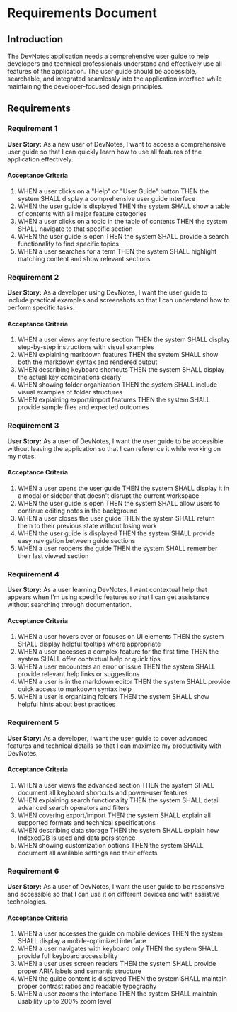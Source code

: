 # Requirements Document

## Introduction

The DevNotes application needs a comprehensive user guide to help developers and technical professionals understand and effectively use all features of the application. The user guide should be accessible, searchable, and integrated seamlessly into the application interface while maintaining the developer-focused design principles.

## Requirements

### Requirement 1

**User Story:** As a new user of DevNotes, I want to access a comprehensive user guide so that I can quickly learn how to use all features of the application effectively.

#### Acceptance Criteria

1. WHEN a user clicks on a "Help" or "User Guide" button THEN the system SHALL display a comprehensive user guide interface
2. WHEN the user guide is displayed THEN the system SHALL show a table of contents with all major feature categories
3. WHEN a user clicks on a topic in the table of contents THEN the system SHALL navigate to that specific section
4. WHEN the user guide is open THEN the system SHALL provide a search functionality to find specific topics
5. WHEN a user searches for a term THEN the system SHALL highlight matching content and show relevant sections

### Requirement 2

**User Story:** As a developer using DevNotes, I want the user guide to include practical examples and screenshots so that I can understand how to perform specific tasks.

#### Acceptance Criteria

1. WHEN a user views any feature section THEN the system SHALL display step-by-step instructions with visual examples
2. WHEN explaining markdown features THEN the system SHALL show both the markdown syntax and rendered output
3. WHEN describing keyboard shortcuts THEN the system SHALL display the actual key combinations clearly
4. WHEN showing folder organization THEN the system SHALL include visual examples of folder structures
5. WHEN explaining export/import features THEN the system SHALL provide sample files and expected outcomes

### Requirement 3

**User Story:** As a user of DevNotes, I want the user guide to be accessible without leaving the application so that I can reference it while working on my notes.

#### Acceptance Criteria

1. WHEN a user opens the user guide THEN the system SHALL display it in a modal or sidebar that doesn't disrupt the current workspace
2. WHEN the user guide is open THEN the system SHALL allow users to continue editing notes in the background
3. WHEN a user closes the user guide THEN the system SHALL return them to their previous state without losing work
4. WHEN the user guide is displayed THEN the system SHALL provide easy navigation between guide sections
5. WHEN a user reopens the guide THEN the system SHALL remember their last viewed section

### Requirement 4

**User Story:** As a user learning DevNotes, I want contextual help that appears when I'm using specific features so that I can get assistance without searching through documentation.

#### Acceptance Criteria

1. WHEN a user hovers over or focuses on UI elements THEN the system SHALL display helpful tooltips where appropriate
2. WHEN a user accesses a complex feature for the first time THEN the system SHALL offer contextual help or quick tips
3. WHEN a user encounters an error or issue THEN the system SHALL provide relevant help links or suggestions
4. WHEN a user is in the markdown editor THEN the system SHALL provide quick access to markdown syntax help
5. WHEN a user is organizing folders THEN the system SHALL show helpful hints about best practices

### Requirement 5

**User Story:** As a developer, I want the user guide to cover advanced features and technical details so that I can maximize my productivity with DevNotes.

#### Acceptance Criteria

1. WHEN a user views the advanced section THEN the system SHALL document all keyboard shortcuts and power-user features
2. WHEN explaining search functionality THEN the system SHALL detail advanced search operators and filters
3. WHEN covering export/import THEN the system SHALL explain all supported formats and technical specifications
4. WHEN describing data storage THEN the system SHALL explain how IndexedDB is used and data persistence
5. WHEN showing customization options THEN the system SHALL document all available settings and their effects

### Requirement 6

**User Story:** As a user of DevNotes, I want the user guide to be responsive and accessible so that I can use it on different devices and with assistive technologies.

#### Acceptance Criteria

1. WHEN a user accesses the guide on mobile devices THEN the system SHALL display a mobile-optimized interface
2. WHEN a user navigates with keyboard only THEN the system SHALL provide full keyboard accessibility
3. WHEN a user uses screen readers THEN the system SHALL provide proper ARIA labels and semantic structure
4. WHEN the guide content is displayed THEN the system SHALL maintain proper contrast ratios and readable typography
5. WHEN a user zooms the interface THEN the system SHALL maintain usability up to 200% zoom level